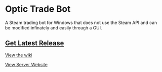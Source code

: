 Optic Trade Bot
===============

A Steam trading bot for Windows that does not use the Steam API and can be modified infinately and easily through a GUI.

## [Get Latest Release](https://github.com/Opticulex/OpticTradeBot/releases/)


[View the wiki](https://github.com/Opticulex/OpticTradeBot/wiki)

[View Server Website](https://optictradebot.neocities.org/)

